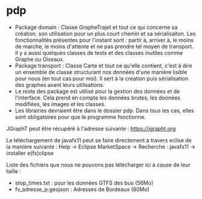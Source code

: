 # pdp

 - Package domain : Classe GrapheTrajet et tout ce qui concerne sa création, son utilisation pour un plus court chemin et sa sérialisaiton. Les fonctionnalités présentes pour l'instant sont : partir à, arriver à, le moins de marche, le moins d'attente et ne pas prendre tel moyen de transport. Il y a aussi quelques classes de tests et des classes inutiles comme Graphe ou Oiseaux.
 - Package transport : Classe Carte et tout ce qu'elle contient, c'est à dire un ensemble de classe structurant nos données d'une manière lisible pour nous (en tout cas pour moi). Il sert à la création puis sérialisation des graphes avant leurs utilisations.
- Le reste des package est utilisé pour la gestion des données et de l'interface. Cela prend en compte les données brutes, les doonées modifiées, les images et les classes.
- Les librairies devraient être dans le dossier pdp. Dans tous les cas, elles sont obligatoires pour que le programme fonctionne.

JGraphT peut être récupéré à l'adresse suivante : https://jgrapht.org

Le téléchargement de javafx11 peut se faire directement à travers eclise de la manière suivante :
 Help -> Eclipse MarketSpace -> Recherche : javafx11 -> installer e(fx)clipse

Liste des fichiers que nous ne pouvons pas télécharger ici à cause de leur taille :
- stop_times.txt : pour les données GTFS des bus (56Mo)
- fv_adresse_p.geojson : Adresses de Bordeaux (80Mo)
